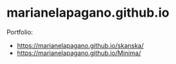 # marianelapagano.github.io

Portfolio:  
- https://marianelapagano.github.io/skanska/  
- https://marianelapagano.github.io/Minima/  
